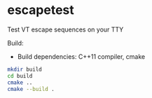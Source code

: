 # escapetest
Test VT escape sequences on your TTY

Build:
* Build dependencies: C++11 compiler, cmake
```sh
mkdir build
cd build
cmake ..
cmake --build .
```

